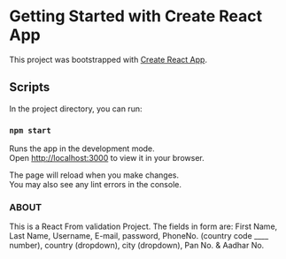 # Getting Started with Create React App

This project was bootstrapped with [Create React App](https://github.com/facebook/create-react-app).

## Scripts

In the project directory, you can run:

### `npm start`

Runs the app in the development mode.\
Open [http://localhost:3000](http://localhost:3000) to view it in your browser.

The page will reload when you make changes.\
You may also see any lint errors in the console.


### ABOUT

This is a React From validation Project. The fields in form are:
First Name, Last Name, Username, E-mail, password, PhoneNo. (country code ____ number), country (dropdown), city (dropdown), Pan No. & Aadhar No.
